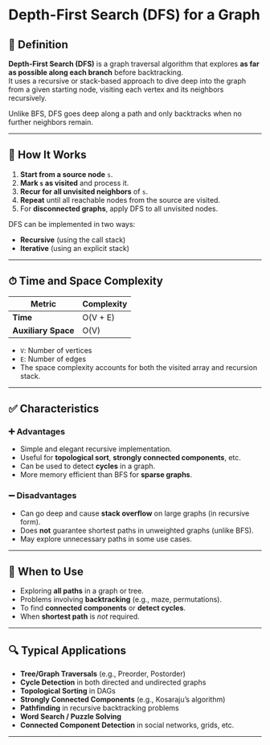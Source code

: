 # Depth-First Search (DFS) for a Graph

## 📌 Definition

**Depth-First Search (DFS)** is a graph traversal algorithm that explores **as far as possible along each branch** before backtracking.  
It uses a recursive or stack-based approach to dive deep into the graph from a given starting node, visiting each vertex and its neighbors recursively.

Unlike BFS, DFS goes deep along a path and only backtracks when no further neighbors remain.

---

## 🧠 How It Works

1. **Start from a source node** `s`.
2. **Mark `s` as visited** and process it.
3. **Recur for all unvisited neighbors** of `s`.
4. **Repeat** until all reachable nodes from the source are visited.
5. For **disconnected graphs**, apply DFS to all unvisited nodes.

DFS can be implemented in two ways:
- **Recursive** (using the call stack)
- **Iterative** (using an explicit stack)

---

## ⏱ Time and Space Complexity

| Metric             | Complexity     |
|--------------------|----------------|
| **Time**           | O(V + E)       |
| **Auxiliary Space**| O(V)           |

- `V`: Number of vertices  
- `E`: Number of edges  
- The space complexity accounts for both the visited array and recursion stack.

---

## ✅ Characteristics

### ➕ Advantages
- Simple and elegant recursive implementation.
- Useful for **topological sort**, **strongly connected components**, etc.
- Can be used to detect **cycles** in a graph.
- More memory efficient than BFS for **sparse graphs**.

### ➖ Disadvantages
- Can go deep and cause **stack overflow** on large graphs (in recursive form).
- Does **not** guarantee shortest paths in unweighted graphs (unlike BFS).
- May explore unnecessary paths in some use cases.

---

## 🧭 When to Use

- Exploring **all paths** in a graph or tree.
- Problems involving **backtracking** (e.g., maze, permutations).
- To find **connected components** or **detect cycles**.
- When **shortest path** is *not* required.

---

## 🔍 Typical Applications

- **Tree/Graph Traversals** (e.g., Preorder, Postorder)
- **Cycle Detection** in both directed and undirected graphs
- **Topological Sorting** in DAGs
- **Strongly Connected Components** (e.g., Kosaraju’s algorithm)
- **Pathfinding** in recursive backtracking problems
- **Word Search / Puzzle Solving**
- **Connected Component Detection** in social networks, grids, etc.

---